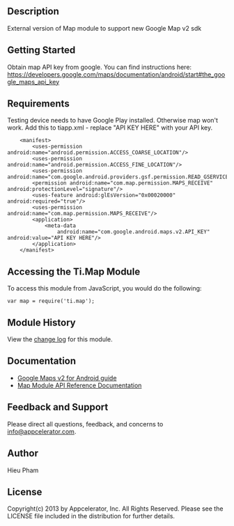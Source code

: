 ## Description
 External version of Map module to support new Google Map v2 sdk

## Getting Started
 Obtain map API key from google. You can find instructions here: 
    https://developers.google.com/maps/documentation/android/start#the_google_maps_api_key
  

## Requirements
 Testing device needs to have Google Play installed. Otherwise map won't work.
 Add this to tiapp.xml - replace "API KEY HERE" with your API key.

        <manifest>
            <uses-permission android:name="android.permission.ACCESS_COARSE_LOCATION"/>
            <uses-permission android:name="android.permission.ACCESS_FINE_LOCATION"/>
            <uses-permission android:name="com.google.android.providers.gsf.permission.READ_GSERVICES"/>
            <permission android:name="com.map.permission.MAPS_RECEIVE" android:protectionLevel="signature"/>
            <uses-feature android:glEsVersion="0x00020000" android:required="true"/>
            <uses-permission android:name="com.map.permission.MAPS_RECEIVE"/>
            <application>
                <meta-data
                    android:name="com.google.android.maps.v2.API_KEY" android:value="API KEY HERE"/>
            </application>
        </manifest>
  
## Accessing the Ti.Map Module
To access this module from JavaScript, you would do the following:

	var map = require('ti.map');

## Module History

View the [change log](changelog.html) for this module.

## Documentation

  * [Google Maps v2 for Android guide](http://docs.appcelerator.com/titanium/latest/#!/guide/Google_Maps_v2_for_Android)
  * [Map Module API Reference Documentation](http://docs.appcelerator.com/titanium/latest/#!/api/Modules.Map)

## Feedback and Support

Please direct all questions, feedback, and concerns to info@appcelerator.com.


## Author

Hieu Pham

## License
Copyright(c) 2013 by Appcelerator, Inc. All Rights Reserved. Please see the LICENSE file included in the distribution for further details.
